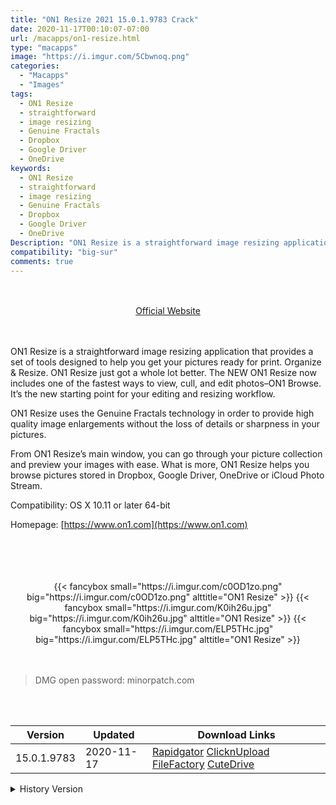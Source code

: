 ```yaml
---
title: "ON1 Resize 2021 15.0.1.9783 Crack"
date: 2020-11-17T00:10:07-07:00
url: /macapps/on1-resize.html
type: "macapps"
image: "https://i.imgur.com/5Cbwnoq.png"
categories:
  - "Macapps"
  - "Images"
tags:
  - ON1 Resize
  - straightforward
  - image resizing
  - Genuine Fractals
  - Dropbox
  - Google Driver
  - OneDrive
keywords:
  - ON1 Resize
  - straightforward
  - image resizing
  - Genuine Fractals
  - Dropbox
  - Google Driver
  - OneDrive
Description: "ON1 Resize is a straightforward image resizing application that provides a set of tools designed to help you get your pictures ready for print"
compatibility: "big-sur"
comments: true
---
```


<br/>
<br/>
<center>
<a href="https://www.on1.com" target="blank"><div class="border px-4 border-blue-500 rounded-lg transition duration-500 
    ease-in-out w-48 text-lg text-blue-500 text-center hover:bg-blue-500 hover:text-white">
  Official Website 
</div></a>
</center>
<br/>
<br/>

ON1 Resize is a straightforward image resizing application that provides a set of tools designed to help you get your pictures ready for print. Organize & Resize. ON1 Resize just got a whole lot better. The NEW ON1 Resize now includes one of the fastest ways to view, cull, and edit photos–ON1 Browse. It’s the new starting point for your editing and resizing workflow.

ON1 Resize uses the Genuine Fractals technology in order to provide high quality image enlargements without the loss of details or sharpness in your pictures.

From ON1 Resize’s main window, you can go through your picture collection and preview your images with ease.  What is more, ON1 Resize helps you browse pictures stored in Dropbox, Google Driver, OneDrive or iCloud Photo Stream.



Compatibility: OS X 10.11 or later 64-bit

Homepage: [https://www.on1.com](https://www.on1.com)

<br/>
<br/>
<script async src="https://pagead2.googlesyndication.com/pagead/js/adsbygoogle.js"></script>
<ins class="adsbygoogle"
     style="display:block; text-align:center;"
     data-ad-layout="in-article"
     data-ad-format="fluid"
     data-ad-client="ca-pub-8746275014476192"
     data-ad-slot="5144997159"></ins>
<script>
     (adsbygoogle = window.adsbygoogle || []).push({});
</script>
<br/>
<br/>


<center>

<div class="w-full grid grid-cols-3 flex gap-2">
{{< fancybox small="https://i.imgur.com/c0OD1zo.png" big="https://i.imgur.com/c0OD1zo.png" alttitle="ON1 Resize" >}}
{{< fancybox small="https://i.imgur.com/K0ih26u.jpg" big="https://i.imgur.com/K0ih26u.jpg" alttitle="ON1 Resize" >}}
{{< fancybox small="https://i.imgur.com/ELP5THc.jpg" big="https://i.imgur.com/ELP5THc.jpg" alttitle="ON1 Resize" >}}
</div>

</center>

<br/>
<br/>


> DMG open password: minorpatch.com

<br/>

<br/>
<div id="history_version" class="history_version">

| Version | Updated | Download Links |
| ---- | ---- | ---- |
| 15.0.1.9783 | 2020-11-17 | [Rapidgator](https://ouo.io/z94v6)   [ClicknUpload](https://ouo.io/m30M1K)   [FileFactory](https://ouo.io/PcUZr2)   [CuteDrive](https://ouo.io/JHhh3R) |
<details>
<summary>History Version</summary>

| Version | Updated | Download Links |
| ---- | ---- | ---- |
| 14.1.0.8865 | 2020-04-10 | [UsersCloud](https://ouo.io/0MMSWb)   [ClicknUpload](https://ouo.io/OGnG3H)   [FileFactory](https://ouo.io/wvePOQ)   [CuteDrive](https://ouo.io/Z7FvYu) |
</details>

</div>
